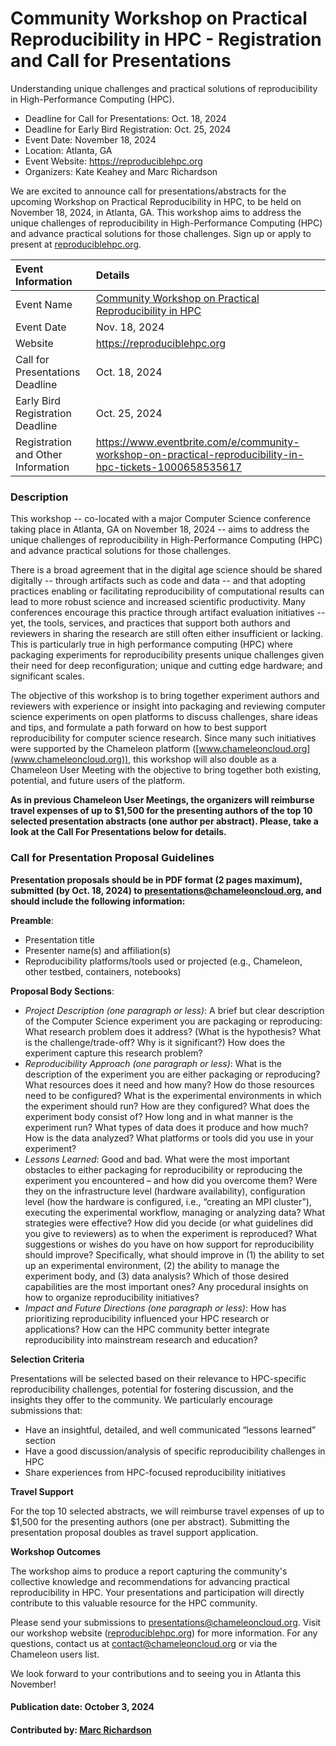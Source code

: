 # Community Workshop on Practical Reproducibility in HPC - Registration and Call for Presentations

<!-- begin deck text -->
Understanding unique challenges and practical solutions of reproducibility in High-Performance Computing (HPC).
<!-- end deck text -->

- Deadline for Call for Presentations: Oct. 18, 2024
- Deadline for Early Bird Registration: Oct. 25, 2024
- Event Date: November 18, 2024
- Location: Atlanta, GA
- Event Website: https://reproduciblehpc.org
- Organizers: Kate Keahey and Marc Richardson

We are excited to announce call for presentations/abstracts for the upcoming Workshop on Practical Reproducibility in HPC, to be held on November 18, 2024, in Atlanta, GA.
This workshop aims to address the unique challenges of reproducibility in High-Performance Computing (HPC) and advance practical solutions for those challenges. Sign up or apply to present at [reproduciblehpc.org](reproduciblehpc.org).

Event Information | Details
:--- | :---			   
Event Name | [Community Workshop on Practical Reproducibility in HPC](https://reproduciblehpc.org)
Event Date| Nov. 18, 2024
Website | https://reproduciblehpc.org
Call for Presentations Deadline | Oct. 18, 2024
Early Bird Registration Deadline | Oct. 25, 2024
Registration and Other Information | https://www.eventbrite.com/e/community-workshop-on-practical-reproducibility-in-hpc-tickets-1000658535617

### Description

This workshop -- co-located with a major Computer Science conference taking place in Atlanta, GA on November 18, 2024 --  aims to address the unique challenges of reproducibility in High-Performance Computing (HPC) and advance practical solutions for those challenges.

There is a broad agreement that in the digital age science should be shared digitally -- through artifacts such as code and data -- and that adopting practices enabling or facilitating reproducibility of computational results can lead to more robust science and increased scientific productivity. Many conferences encourage this practice through artifact evaluation initiatives -- yet, the tools, services, and practices that support both authors and reviewers in sharing the research are still often either insufficient or lacking. This is particularly true in high performance computing (HPC) where packaging experiments for reproducibility presents unique challenges given their need for deep reconfiguration; unique and cutting edge hardware; and significant scales.

The objective of this workshop is to bring together experiment authors and reviewers with experience or insight into packaging and reviewing computer science experiments on open platforms to discuss challenges, share ideas and tips, and formulate a path forward on how to best support reproducibility for computer science research. Since many such initiatives were supported by the Chameleon platform ([www.chameleoncloud.org](www.chameleoncloud.org)), this workshop will also double as a Chameleon User Meeting with the objective to bring together both existing, potential, and future users of the platform.

**As in previous Chameleon User Meetings, the organizers will reimburse travel expenses of up to $1,500 for the presenting authors of the top 10 selected presentation abstracts (one author per abstract). Please, take a look at the Call For Presentations below for details.**

### Call for Presentation Proposal Guidelines

**Presentation proposals should be in PDF format (2 pages maximum), submitted (by Oct. 18, 2024) to presentations@chameleoncloud.org, and should include the following information:**

**Preamble**:

- Presentation title
- Presenter name(s) and affiliation(s)
- Reproducibility platforms/tools used or projected (e.g., Chameleon, other testbed, containers, notebooks)

**Proposal Body Sections**:

- *Project Description (one paragraph or less)*:
    A brief but clear description of the Computer Science experiment you are packaging or reproducing: What research problem does it address? (What is the hypothesis? What is the challenge/trade-off? Why is it significant?) How does the experiment capture this research problem? 
- *Reproducibility Approach (one paragraph or less)*:
    What is the description of the experiment you are either packaging or reproducing? What resources does it need and how many? How do those resources need to be configured? What is the experimental environments in which the experiment should run? How are they configured? What does the experiment body consist of? How long and in what manner is the experiment run? What types of data does it produce and how much? How is the data analyzed? What platforms or tools did you use in your experiment? 
- *Lessons Learned*: 
    Good and bad. What were the most important obstacles to either packaging for reproducibility or reproducing the experiment you encountered – and how did you overcome them? Were they on the infrastructure level (hardware availability), configuration level (how the hardware is configured, i.e., “creating an MPI cluster”), executing the experimental workflow, managing or analyzing data?  What strategies were effective? How did you decide (or what guidelines did you give to reviewers) as to when the experiment is reproduced? What suggestions or wishes do you have on how support for reproducibility should improve? Specifically, what should improve in (1) the ability to set up an experimental environment, (2) the ability to manage the experiment body, and (3) data analysis? Which of those desired capabilities are the most important ones? Any procedural insights on how to organize reproducibility initiatives? 
- *Impact and Future Directions (one paragraph or less)*:
    How has prioritizing reproducibility influenced your HPC research or applications? How can the HPC community better integrate reproducibility into mainstream research and education?

**Selection Criteria**

Presentations will be selected based on their relevance to HPC-specific reproducibility challenges, potential for fostering discussion, and the insights they offer to the community. We particularly encourage submissions that:
- Have an insightful, detailed, and well communicated  “lessons learned” section 
- Have a good discussion/analysis of specific reproducibility challenges in HPC
- Share experiences from HPC-focused reproducibility initiatives

**Travel Support**

For the top 10 selected abstracts, we will reimburse travel expenses of up to $1,500 for the presenting authors (one per abstract). Submitting the presentation proposal doubles as travel support application. 

**Workshop Outcomes**

The workshop aims to produce a report capturing the community's collective knowledge and recommendations for advancing practical reproducibility in HPC. Your presentations and participation will directly contribute to this valuable resource for the HPC community.

Please send your submissions to presentations@chameleoncloud.org. Visit our workshop website ([reproduciblehpc.org](reproduciblehpc.org)) for more information. For any questions, contact us at contact@chameleoncloud.org or via the Chameleon users list.

We look forward to your contributions and to seeing you in Atlanta this November!

#### Publication date: October 3, 2024

#### Contributed by: [Marc Richardson](https://www.linkedin.com/in/marctrichardson/)

<!---
Publish: yes
Topics: high-performance computing, reproducibility, artifact evaluation, computer science, research
--->
